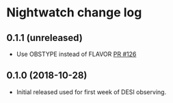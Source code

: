 # Nightwatch change log

## 0.1.1 (unreleased)

* Use OBSTYPE instead of FLAVOR
  [PR #126](https://github.com/desihub/nightwatch/pull/126)

## 0.1.0 (2018-10-28)

* Initial released used for first week of DESI observing.

